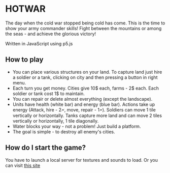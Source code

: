 # HOTWAR
 
The day when the cold war stopped being cold has come. This is the time to show your army commander skills! Fight between the mountains or among the seas - and achieve the glorious victory!

Written in JavaScript using p5.js

## How to play
* You can place various structures on your land. To capture land just hire a soldier or a tank, clicking on city and then pressing a button in right menu.
* Each turn you get money. Cities give 10$ each, farms - 2$ each. Each soldier or tank cost 1$ to maintain.
* You can repair or delete almost everything (except the landscape).
* Units have health (white bar) and energy (blue bar). Actions take up energy (Attack, hire - 2🗲, move, repair - 1🗲). Soldiers can move 1 tile vertically or horizontally. Tanks capture more land and can move 2 tiles vertically or horizontally, 1 tile diagonally.
* Water blocks your way - not a problem! Just build a platform.
* The goal is simple - to destroy all enemy's cities.

## How do I start the game?
You have to launch a local server for textures and sounds to load. Or you can visit [this site](http://www.hwsrv.ga)
